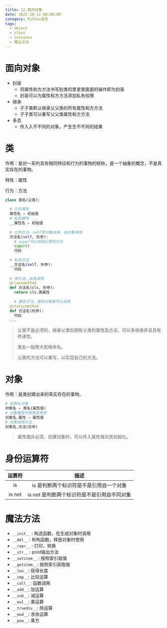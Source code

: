 ```yaml
---
title: 12.面向对象
date: 2022-10-12 00:00:00
category: Python语言
tags:
  - object
  - class
  - instance
  - 魔法方法
---
```


# 面向对象

* 封装
     * 将属性和⽅方法书写到类的⾥里里⾯面的操作即为封装
     *  封装可以为属性和⽅方法添加私有权限
* 继承
     * ⼦子类默认继承⽗父类的所有属性和⽅方法
     * ⼦子类可以重写⽗父类属性和⽅方法
* 多态
   * 传⼊入不不同的对象，产⽣生不不同的结果
   

# 类

作用：是对⼀系列具有相同特征和行为的事物的统称，是⼀个抽象的概念，不是真实存在的事物。

特性：属性

行为：方法

```python
class 类名(父类):
  
  # 公开属性
  属性名 = 初始值
  # 私有属性
  __属性名 = 初始值
  
  # 公开方法，self即对象自身，由对象调用
  方法名(self, 形参):
    # super可以调用父类的方法
    super()
    代码
  
  # 私有方法
  __方法名(self, 形参):
    代码
    
  # 类方法，由类调用
  @classmethod
  def 方法名(cls, 形参):
    return cls.类属性
 
	# 静态方法，类和对象都可以调用
  @staticmethod
  def 方法名(形参):
    代码
  ...
```

> 父类不是必须的，继承父类后拥有父类的属性及方法，可以多继承并且具有传递性。
>
> 类名一般用大驼峰命名。
>
> 父类的方法可以重写，以实现自己的方法。

# 对象

作用：是类创建出来的真实存在的事物。

```python
# 实例化对象
对象名 = 类名(属性值)
# 对象属性的获取及修改
对象名.属性 = 属性值
# 对象调用方法
对象名.方法(实参)
```

> 属性值非必须，创建对象时，可以传入属性值对其初始化。

# 身份运算符

| 运算符 |                    描述                     |
| :----: | :-----------------------------------------: |
|   is   |   is 是判断两个标识符是不是引用自一个对象   |
| is not | is not 是判断两个标识符是不是引用自不同对象 |

# 魔法方法

- `__init__` : 构造函数，在生成对象时调用
- `__del__` : 析构函数，释放对象时使用
- `__repr__` : 打印，转换
- `__str__` : print输出方法
- `__setitem__` : 按照索引赋值
- `__getitem__`: 按照索引获取值
- `__len__`: 获得长度
- `__cmp__`: 比较运算
- `__call__`: 函数调用
- `__add__`: 加运算
- `__sub__`: 减运算
- `__mul__`: 乘运算
- `__truediv__`: 除运算
- `__mod__`: 求余运算
- `__pow__`: 乘方